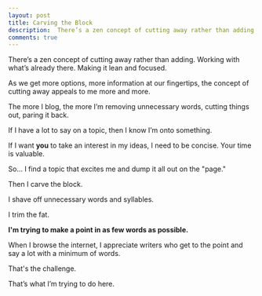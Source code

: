 ```yaml
---
layout: post
title: Carving the Block
description:  There’s a zen concept of cutting away rather than adding.  Working with what’s already there.  Making it lean and focused.
comments: true
---
```

There’s a zen concept of cutting away rather than adding.  Working with what’s already there.  Making it lean and focused.

As we get more options, more information at our fingertips, the concept of cutting away appeals to me more and more.

The more I blog, the more I’m removing unnecessary words, cutting things out, paring it back.

If I have a lot to say on a topic, then I know I’m onto something.

If I want **you** to take an interest in my ideas, I need to be concise.  Your time is valuable.

So... I find a topic that excites me and dump it all out on the "page."

Then I carve the block.

I shave off unnecessary words and syllables.

I trim the fat.

**I'm trying to make a point in as few words as possible.**

When I browse the internet, I appreciate writers who get to the point and say a lot with a minimum of words.

That's the challenge.

That’s what I’m trying to do here.
